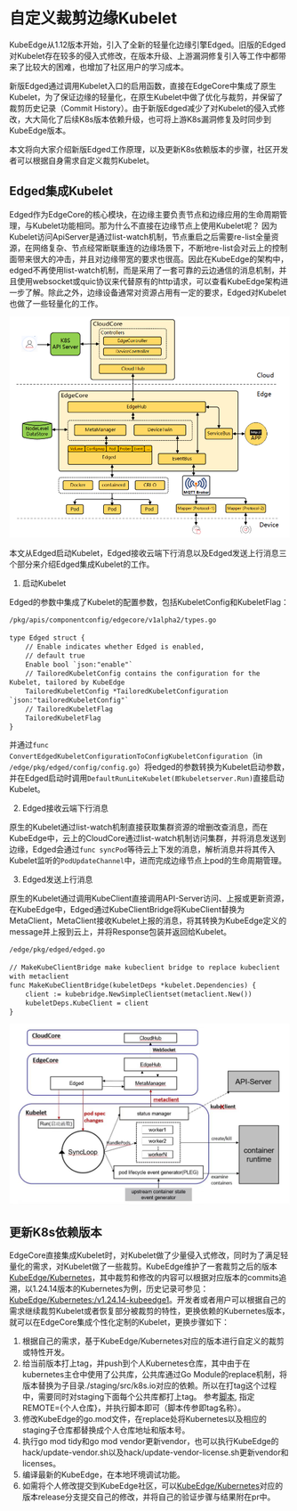 # 自定义裁剪边缘Kubelet

KubeEdge从1.12版本开始，引入了全新的轻量化边缘引擎Edged。旧版的Edged对Kubelet存在较多的侵入式修改，在版本升级、上游漏洞修复引入等工作中都带来了比较大的困难，也增加了社区用户的学习成本。

新版Edged通过调用Kubelet入口的启用函数，直接在EdgeCore中集成了原生Kubelet，为了保证边缘的轻量化，在原生Kubelet中做了优化与裁剪，并保留了裁剪历史记录（Commit History）。由于新版Edged减少了对Kubelet的侵入式修改，大大简化了后续K8s版本依赖升级，也可将上游K8s漏洞修复及时同步到KubeEdge版本。

本文将向大家介绍新版Edged工作原理，以及更新K8s依赖版本的步骤，社区开发者可以根据自身需求自定义裁剪Kubelet。

## Edged集成Kubelet

Edged作为EdgeCore的核心模块，在边缘主要负责节点和边缘应用的生命周期管理，与Kubelet功能相同。那为什么不直接在边缘节点上使用Kubelet呢？ 因为Kubelet访问ApiServer是通过list-watch机制，节点重启之后需要re-list全量资源，在网络复杂、节点经常断联重连的边缘场景下，不断地re-list会对云上的控制面带来很大的冲击，并且对边缘带宽的要求也很高。因此在KubeEdge的架构中，edged不再使用list-watch机制，而是采用了一套可靠的云边通信的消息机制，并且使用websocket或quic协议来代替原有的http请求，可以查看KubeEdge架构进一步了解。除此之外，边缘设备通常对资源占用有一定的要求，Edged对Kubelet也做了一些轻量化的工作。

![ke_archtecture.png](ke_archtecture.png)

本文从Edged启动Kubelet，Edged接收云端下行消息以及Edged发送上行消息三个部分来介绍Edged集成Kubelet的工作。

1.  启动Kubelet

Edged的参数中集成了Kubelet的配置参数，包括KubeletConfig和KubeletFlag：

```
/pkg/apis/componentconfig/edgecore/v1alpha2/types.go

type Edged struct {
    // Enable indicates whether Edged is enabled,
    // default true
    Enable bool `json:"enable"`
    // TailoredKubeletConfig contains the configuration for the Kubelet, tailored by KubeEdge
    TailoredKubeletConfig *TailoredKubeletConfiguration `json:"tailoredKubeletConfig"`
    // TailoredKubeletFlag
    TailoredKubeletFlag
}
```

并通过`func ConvertEdgedKubeletConfigurationToConfigKubeletConfiguration`（in `/edge/pkg/edged/config/config.go`）将edged的参数转换为Kubelet启动参数，并在Edged启动时调用`DefaultRunLiteKubelet(即kubeletserver.Run)`直接启动Kubelet。

2.  Edged接收云端下行消息

原生的Kubelet通过list-watch机制直接获取集群资源的增删改查消息，而在KubeEdge中，云上的CloudCore通过list-watch机制访问集群，并将消息发送到边缘，Edged会通过`func syncPod`等待云上下发的消息，解析消息并将其传入Kubelet监听的`PodUpdateChannel`中，进而完成边缘节点上pod的生命周期管理。

3.  Edged发送上行消息

原生的Kubelet通过调用KubeClient直接调用API-Server访问、上报或更新资源，在KubeEdge中，Edged通过KubeClientBridge将KubeClient替换为MetaClient，MetaClient接收Kubelet上报的消息，将其转换为KubeEdge定义的message并上报到云上，并将Response包装并返回给Kubelet。

```
/edge/pkg/edged/edged.go

// MakeKubeClientBridge make kubeclient bridge to replace kubeclient with metaclient
func MakeKubeClientBridge(kubeletDeps *kubelet.Dependencies) {
    client := kubebridge.NewSimpleClientset(metaclient.New())
    kubeletDeps.KubeClient = client
}
```

![tailed_kubelet.png](tailed_kubelet.png)

## 更新K8s依赖版本

EdgeCore直接集成Kubelet时，对Kubelet做了少量侵入式修改，同时为了满足轻量化的需求，对Kubelet做了一些裁剪。KubeEdge维护了一套裁剪之后的版本[KubeEdge/Kubernetes](https://github.com/kubeedge/kubernetes)，其中裁剪和修改的内容可以根据对应版本的commits追溯，以1.24.14版本的Kubernetes为例，历史记录可参见：[KubeEdge/Kubernetes:/v1.24.14-kubeedge1](https://github.com/kubeedge/kubernetes/commits/v1.24.14-kubeedge1)。开发者或者用户可以根据自己的需求继续裁剪Kubelet或者恢复部分被裁剪的特性，更换依赖的Kubernetes版本，就可以在EdgeCore集成个性化定制的Kubelet，更换步骤如下：

1.  根据自己的需求，基于KubeEdge/Kubernetes对应的版本进行自定义的裁剪或特性开发。
2.  给当前版本打上tag，并push到个人Kubernetes仓库，其中由于在kubernetes主仓中使用了公共库，公共库通过Go Module的replace机制，将版本替换为子目录./staging/src/k8s.io对应的依赖。所以在打tag这个过程中，需要同时对staging下面每个公共库都打上tag。
    参考[脚本](https://github.com/Shelley-BaoYue/kubernetes/commit/21d583cfce26c959411787084c41c34b55bbda2d#diff-7a66b79ded228c9156130cc49bc6096609162c815b2140a9e640017b4526f0bb), 指定REMOTE={个人仓库}，并执行脚本即可（脚本传参即tag名称）。
3.  修改KubeEdge的go.mod文件，在replace处将Kubernetes以及相应的staging子仓库都替换成个人仓库地址和版本号。
4.  执行go mod tidy和go mod vendor更新vendor，也可以执行KubeEdge的hack/update-vendor.sh以及hack/update-vendor-license.sh更新vendor和licenses。
5.  编译最新的KubeEdge，在本地环境调试功能。
6.  如需将个人修改提交到KubeEdge社区，可以[KubeEdge/Kubernetes](https://github.com/kubeedge/kubernetes)对应的版本release分支提交自己的修改，并将自己的验证步骤与结果附在pr中。